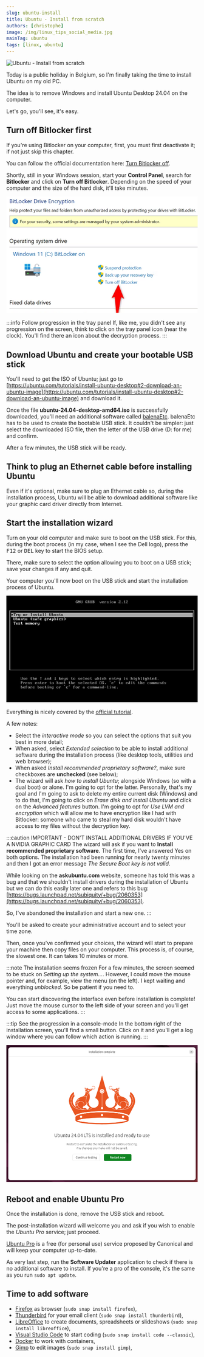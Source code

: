 ```yaml
---
slug: ubuntu-install
title: Ubuntu - Install from scratch
authors: [christophe]
image: /img/linux_tips_social_media.jpg
mainTag: ubuntu
tags: [linux, ubuntu]
---
```

<!-- cspell:ignore Bitlocker,bootable,balena,askubuntu -->

![Ubuntu - Install from scratch](/img/linux_tips_banner.jpg)

Today is a public holiday in Belgium, so I'm finally taking the time to install Ubuntu on my old PC.

The idea is to remove Windows and install Ubuntu Desktop 24.04 on the computer.

Let's go, you'll see, it's easy.

<!-- truncate -->

## Turn off Bitlocker first

If you're using Bitlocker on your computer, first, you must first deactivate it; if not just skip this chapter.

You can follow the official documentation here: [Turn Bitlocker off](https://ubuntu.com/tutorials/install-ubuntu-desktop#13-additional-installing-ubuntu-alongside-windows-with-bitlocker).

Shortly, still in your Windows session, start your **Control Panel**, search for **Bitlocker** and click on **Turn off Bitlocker**. Depending on the speed of your computer and the size of the hard disk, it'll take minutes.

![Disabling Bitlocker](./images/disabling_bitlocker.png)

:::info Follow progression in the tray panel
If, like me, you didn't see any progression on the screen, think to click on the tray panel icon (near the clock). You'll find there an icon about the decryption process.
:::

## Download Ubuntu and create your bootable USB stick

You'll need to get the ISO of Ubuntu; just go to [https://ubuntu.com/tutorials/install-ubuntu-desktop#2-download-an-ubuntu-image](https://ubuntu.com/tutorials/install-ubuntu-desktop#2-download-an-ubuntu-image) and download it.

Once the file **ubuntu-24.04-desktop-amd64.iso** is successfully downloaded, you'll need an additional software called [balenaEtc](https://etcher.balena.io/). balenaEtc has to be used to create the bootable USB stick. It couldn't be simpler: just select the downloaded ISO file, then the letter of the USB drive (D: for me) and confirm.

After a few minutes, the USB stick will be ready.

## Think to plug an Ethernet cable before installing Ubuntu

Even if it's optional, make sure to plug an Ethernet cable so, during the installation process, Ubuntu will be able to download additional software like your graphic card driver directly from Internet.

## Start the installation wizard

Turn on your old computer and make sure to boot on the USB stick. For this, during the boot process (in my case, when I see the Dell logo), press the <kbd>F12</kbd> or <kbd>DEL</kbd> key to start the BIOS setup.

There, make sure to select the option allowing you to boot on a USB stick; save your changes if any and quit.

Your computer you'll now boot on the USB stick and start the installation process of Ubuntu.

![Booting on the USB stick](./images/boot_usb.png)

Everything is nicely covered by the [official tutorial](https://ubuntu.com/tutorials/install-ubuntu-desktop).

A few notes:

* Select the *interactive mode* so you can select the options that suit you best in more detail;
* When asked, select *Extended selection* to be able to install additional software during the installation process (like desktop tools, utilities and web browser);
* When asked *Install recommended proprietary software?*, make sure checkboxes are **unchecked** (see below);
* The wizard will ask *how to install Ubuntu*; alongside Windows (so with a dual boot) or alone. I'm going to opt for the latter.
Personally, that's my goal and I'm going to ask to delete my entire current disk (Windows) and to do that, I'm going to click on *Erase disk and install Ubuntu* and click on the *Advanced features* button. I'm going to opt for *Use LVM and encryption* which will allow me to have encryption like I had with Bitlocker: someone who came to steal my hard disk wouldn't have access to my files without the decryption key.

:::caution IMPORTANT - DON'T INSTALL ADDITIONAL DRIVERS IF YOU'VE A NVIDIA GRAPHIC CARD
The wizard will ask if you want to **Install recommended proprietary software**. The first time, I've answered Yes on both options. The installation had been running for nearly twenty minutes and then I got an error message *The Secure Boot key is not valid*.

While looking on the **askubuntu.com** website, someone has told this was a bug and that we shouldn't install drivers during the installation of Ubuntu but we can do this easily later one and refers to this bug: [https://bugs.launchpad.net/subiquity/+bug/2060353](https://bugs.launchpad.net/subiquity/+bug/2060353).

So, I've abandoned the installation and start a new one.
:::


You'll be asked to create your administrative account and to select your time zone.

Then, once you've confirmed your choices, the wizard will start to prepare your machine then copy files on your computer. This process is, of course, the slowest one. It can takes 10 minutes or more.

:::note The installation seems frozen
For a few minutes, the screen seemed to be stuck on *Setting up the system...*. However, I could move the mouse pointer and, for example, view the menu (on the left). I kept waiting and everything *unblocked*. So be patient if you need to.

You can start discovering the interface even before installation is complete! Just move the mouse cursor to the left side of your screen and you'll get access to some applications.
:::

:::tip See the progression in a console-mode
In the bottom right of the installation screen, you'll find a small button. Click on it and you'll get a log window where you can follow which action is running.
:::

![Installation is completed](./images/installation_done.png)

## Reboot and enable Ubuntu Pro

Once the installation is done, remove the USB stick and reboot.

The post-installation wizard will welcome you and ask if you wish to enable the *Ubuntu Pro* service; just proceed.

[Ubuntu Pro](https://ubuntu.com/pro) is a free (for personal use) service proposed by Canonical and will keep your computer up-to-date.

As very last step, run the **Software Updater** application to check if there is no additional software to install. If you're a pro of the console, it's the same as you run `sudo apt update`.

## Time to add software

* [Firefox](https://snapcraft.io/firefox) as browser (`sudo snap install firefox`),
* [Thunderbird](https://snapcraft.io/thunderbird) for your email client (`sudo snap install thunderbird`),
* [LibreOffice](https://snapcraft.io/libreoffice) to create documents, spreadsheets or slideshows (`sudo snap install libreoffice`),
* [Visual Studio Code](https://snapcraft.io/code) to start coding (`sudo snap install code --classic`),
* [Docker](https://docs.docker.com/engine/install/ubuntu/#install-using-the-repository) to work with containers,
* [Gimp](https://snapcraft.io/gimp) to edit images (`sudo snap install gimp`),
